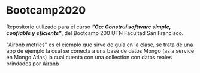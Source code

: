 # Bootcamp2020

Repositorio utilizado para el curso ***"Go: Construí software simple, confiable y eficiente"***, del Bootcamp 200 UTN Facultad San Francisco.

"Airbnb metrics" es el ejemplo que sirve de guía en la clase, se trata de una app de ejemplo la cual se conecta a una base de datos Mongo (as a service en Mongo Atlas) la cual cuenta con una collection con datos reales brindados por [Airbnb](https://docs.atlas.mongodb.com/sample-data/sample-airbnb/#sample-airbnb)

